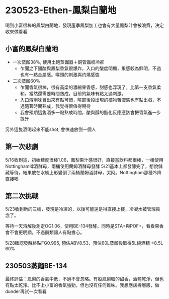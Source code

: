 # 230523-Ethen-鳳梨白蘭地

喝到小富很棒的鳳梨白蘭地，發現產季鳳梨加工也會有大量鳳梨汁會被浪費，決定收來做看看

## 小富的鳳梨白蘭地

- 一次蒸餾38%, 使用土砲蒸餾器＋銅管蟲桶冷卻
  - 乍聞之下醋酸與鳳梨香氣很爆炸，入口的酸度明顯，果感較為鮮明，不過也有一點金屬感。喉頭的刺激與灼燒感強
- 二次蒸餾60%
  - 乍聞香氣很棒，很有高梁的濃縮果香感，甜感也浮現了，比第一支香氣柔和。當然還需要時間熟成，目前的氣味有點太過刺激。
  - 入口溶劑味冒出來有點可惜，喉部後段出現的植物苦澀感也有點出戲，不過隨著時間熟成，我覺得很值得期待
  - 我會預期這隻酒多一點熟成時間，酸與醇的酯化反應應該會把香氣進一步提升

另外這隻酒喝起來不能shot, 會快速放倒一個人

## 第一次悲劇

5/16收到貨，初始糖度很棒1.06，鳳梨果汁感很好，直接當飲料都很棒，一桶使用Nottingham啤酒酵母，兩桶使用蘭姆酒酵母發酵
5/21基本上都發酵完了，想說儲藏等待，結果放在水桶上形變倒了兩桶蘭姆酒酵母，哭阿。Nottingham那種冷降直接喝

## 第二次挑戰

5/23收到新的三桶，發現是冷凍的，以後可能還是得直接上樓，冷凝水被管理員念了。

等待一天溶解後測定OG1.06，使用BE-134發酵，同時是STA+與POF+，看看果香會不會更明顯。不過酚類讓人有點擔心。

5/28確認發酵終點FG0.995, 預估ABV8.53，預估60L蒸餾後取得5L純酒精->8.5L 60%

## 230503蒸餾BE-134

最終評估：鳳梨的香氣中低，不過不會忽略。有股鳳梨糖的甜香，酒體乾淨，但也有點太乾淨。比不上小富的香氣強勁，但也沒有任何雜味。我想應該拆層版，做dunder再試一次看看